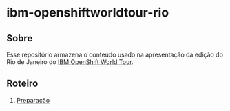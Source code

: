 # ibm-openshiftworldtour-rio

## Sobre

Esse repositório armazena o conteúdo usado na apresentação da edição do Rio de Janeiro do [IBM OpenShift World Tour](https://developer.ibm.com/openshift-world-tour/).

## Roteiro

1. [Preparação](docs/preparacao.md)